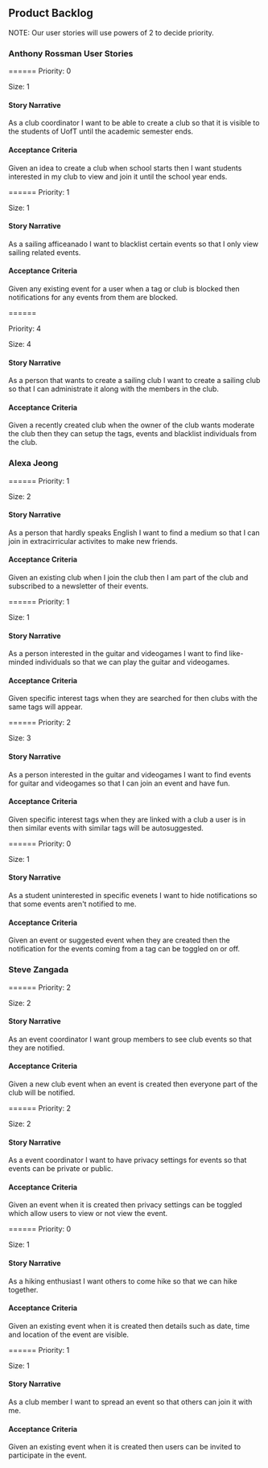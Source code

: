 ## Product Backlog
NOTE: 
Our user stories will use powers of 2 to decide priority.

### Anthony Rossman User Stories
======
Priority: 0

Size: 1
#### Story Narrative
As a club coordinator I want to be able to create a club so that it is visible to the students of UofT until the academic semester ends.
#### Acceptance Criteria
Given an idea to create a club when school starts then I want students interested in my club to view and join it until the school year ends.

======
Priority: 1

Size: 1
#### Story Narrative
As a sailing afficeanado I want to blacklist certain events so that I only view sailing related events.
#### Acceptance Criteria
Given any existing event for a user when a tag or club is blocked then notifications for any events from them are blocked.

======

Priority: 4

Size: 4
#### Story Narrative
As a person that wants to create a sailing club I want to create a sailing club so that I can administrate it along with the members in the club.
#### Acceptance Criteria
Given a recently created club when the owner of the club wants moderate the club then they can setup the tags, events and blacklist individuals from the club.

### Alexa Jeong
======
Priority: 1

Size: 2
#### Story Narrative
As a person that hardly speaks English I want to find a medium so that I can join in extracirricular activites to make new friends.
#### Acceptance Criteria
Given an existing club when I join the club then I am part of the club and subscribed to a newsletter of their events.

======
Priority: 1

Size: 1
#### Story Narrative
As a person interested in the guitar and videogames I want to find like-minded individuals so that we can play the guitar and videogames.
#### Acceptance Criteria
Given specific interest tags when they are searched for then clubs with the same tags will appear.

======
Priority: 2

Size: 3
#### Story Narrative
As a person interested in the guitar and videogames I want to find events for guitar and videogames so that I can join an event and have fun.
#### Acceptance Criteria
Given specific interest tags when they are linked with a club a user is in then similar events with similar tags will be autosuggested.

======
Priority: 0

Size: 1
#### Story Narrative
As a student uninterested in specific evenets I want to hide notifications so that some events aren't notified to me.
#### Acceptance Criteria
Given an event or suggested event when they are created then the notification for the events coming from a tag can be toggled on or off.

### Steve Zangada
======
Priority: 2

Size: 2
#### Story Narrative
As an event coordinator I want group members to see club events so that they are notified.
#### Acceptance Criteria
Given a new club event when an event is created then everyone part of the club will be notified.

======
Priority: 2

Size: 2
#### Story Narrative
As a event coordinator I want to have privacy settings for events so that events can be private or public.
#### Acceptance Criteria
Given an event when it is created then privacy settings can be toggled which allow users to view or not view the event.

======
Priority: 0

Size: 1
#### Story Narrative
As a hiking enthusiast I want others to come hike so that we can hike together.
#### Acceptance Criteria
Given an existing event when it is created then details such as date, time and location of the event are visible.

======
Priority: 1

Size: 1
#### Story Narrative
As a club member I want to spread an event so that others can join it with me.
#### Acceptance Criteria
Given an existing event when it is created then users can be invited to participate in the event.
